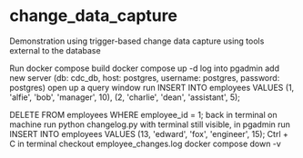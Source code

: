 # change_data_capture
Demonstration using trigger-based change data capture using tools external to the database

Run docker compose build
docker compose up -d
log into pgadmin
add new server (db: cdc_db, host: postgres, username: postgres, password: postgres)
open up a query window
run 
INSERT INTO employees VALUES (1, 'alfie', 'bob', 'manager', 10),
	(2, 'charlie', 'dean', 'assistant', 5);

DELETE FROM employees WHERE employee_id = 1;
back in terminal on machine run python changelog.py
with terminal still visible, in pgadmin run
INSERT INTO employees VALUES (13, 'edward', 'fox', 'engineer', 15);
Ctrl + C in terminal
checkout employee_changes.log
docker compose down -v